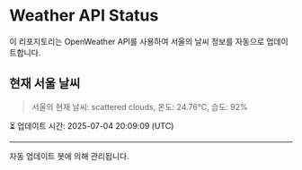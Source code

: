 
# Weather API Status

이 리포지토리는 OpenWeather API를 사용하여 서울의 날씨 정보를 자동으로 업데이트합니다.

## 현재 서울 날씨
> 서울의 현재 날씨: scattered clouds, 온도: 24.76°C, 습도: 92%

⏳ 업데이트 시간: 2025-07-04 20:09:09 (UTC)

---
자동 업데이트 봇에 의해 관리됩니다.
